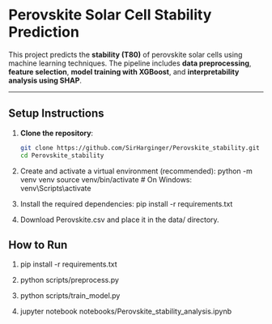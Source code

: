 # Perovskite Solar Cell Stability Prediction

This project predicts the **stability (T80)** of perovskite solar cells using machine learning techniques. The pipeline includes **data preprocessing**, **feature selection**, **model training with XGBoost**, and **interpretability analysis using SHAP**.

---

## Setup Instructions

1. **Clone the repository**:
   ```bash
   git clone https://github.com/SirHarginger/Perovskite_stability.git
   cd Perovskite_stability


2. Create and activate a virtual environment (recommended):
python -m venv venv
source venv/bin/activate         # On Windows: venv\Scripts\activate

3. Install the required dependencies:
pip install -r requirements.txt

4. Download Perovskite.csv and place it in the data/ directory.



## How to Run
1. pip install -r requirements.txt

2. python scripts/preprocess.py

3. python scripts/train_model.py

4. jupyter notebook notebooks/Perovskite_stability_analysis.ipynb






